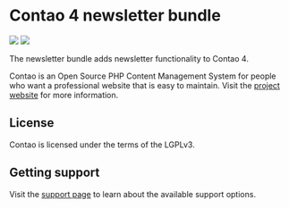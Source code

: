 # Contao 4 newsletter bundle

[![](https://img.shields.io/packagist/v/contao/newsletter-bundle.svg?style=flat-square)](https://packagist.org/packages/contao/newsletter-bundle)
[![](https://img.shields.io/packagist/dt/contao/newsletter-bundle.svg?style=flat-square)](https://packagist.org/packages/contao/newsletter-bundle)

The newsletter bundle adds newsletter functionality to Contao 4.

Contao is an Open Source PHP Content Management System for people who want a
professional website that is easy to maintain. Visit the [project website][1]
for more information.

## License

Contao is licensed under the terms of the LGPLv3.

## Getting support

Visit the [support page][2] to learn about the available support options.

[1]: https://contao.org
[2]: https://contao.org/en/support.html
